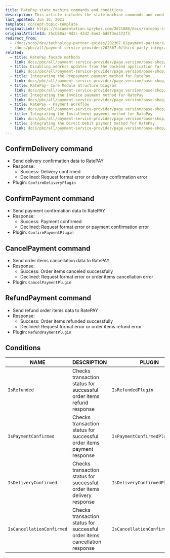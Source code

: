 ```yaml
---
title: RatePay state machine commands and conditions
description: This article includes the state machine commands and conditions provided by Ratepay.
last_updated: Jun 16, 2021
template: concept-topic-template
originalLink: https://documentation.spryker.com/2021080/docs/ratepay-state-machine
originalArticleId: 25cb68aa-9d2c-42d2-8ae3-bd8f3ea572f3
redirect_from:
  - /docs/scos/dev/technology-partner-guides/202307.0/payment-partners/ratepay/technical-details-and-howtos/ratepay-state-machine-commands-and-conditions.html
  - /docs/pbc/all/payment-service-provider/202307.0/third-party-integrations/ratepay/ratepay-state-machine-commands-and-conditions.html
related:
  - title: RatePay facade methods
    link: docs/pbc/all/payment-service-provider/page.version/base-shop/third-party-integrations/ratepay/ratepay-facade-methods.html
  - title: Disabling address updates from the backend application for RatePay
    link: docs/pbc/all/payment-service-provider/page.version/base-shop/third-party-integrations/ratepay/disable-address-updates-from-the-backend-application-for-ratepay.html
  - title: Integrating the Prepayment payment method for RatePay
    link: docs/pbc/all/payment-service-provider/page.version/base-shop/third-party-integrations/ratepay/integrate-payment-methods-for-ratepay/integrate-the-prepayment-payment-method-for-ratepay.html
  - title: RatePay- Core Module Structure Diagram
    link: docs/pbc/all/payment-service-provider/page.version/base-shop/third-party-integrations/ratepay/ratepay-core-module-structure-diagram.html
  - title: Integrating the Invoice payment method for RatePay
    link: docs/pbc/all/payment-service-provider/page.version/base-shop/third-party-integrations/ratepay/integrate-payment-methods-for-ratepay/integrate-the-invoice-payment-method-for-ratepay.html
  - title: RatePay - Payment Workflow
    link: docs/pbc/all/payment-service-provider/page.version/base-shop/third-party-integrations/ratepay/ratepay-payment-workflow.html
  - title: Integrating the Installment payment method for RatePay
    link: docs/pbc/all/payment-service-provider/page.version/base-shop/third-party-integrations/ratepay/integrate-payment-methods-for-ratepay/integrate-the-installment-payment-method-for-ratepay.html
  - title: Integrating the Direct Debit payment method for RatePay
    link: docs/pbc/all/payment-service-provider/page.version/base-shop/third-party-integrations/ratepay/integrate-payment-methods-for-ratepay/integrate-the-direct-debit-payment-method-for-ratepay.html
---
```




## ConfirmDelivery command

* Send delivery confirmation data to RatePAY
* Response:
  - Success: Delivery confirmed
  - Declined: Request format error or delivery confirmation error
* Plugin: `ConfirmDeliveryPlugin`

## ConfirmPayment command

* Send payment confirmation data to RatePAY
* Response:
  - Success: Payment confirmed
  - Declined: Request format error or payment confirmation error
* Plugin: `ConfirmPaymentPlugin`

## CancelPayment command

* Send order items cancellation data to RatePAY
* Response:
  - Success: Order items canceled successfully
  - Declined: Request format error or order items cancellation error
* Plugin: `CancelPaymentPlugin`

## RefundPayment command

* Send refund order items data to RatePAY
* Response:
  - Success: Order items refunded successfully
  - Declined: Request format error or order items refund error
* Plugin: `RefundPaymentPlugin`

## Conditions

| NAME| DESCRIPTION | PLUGIN |
| --- | --- | --- |
| `IsRefunded` | Checks transaction status for successful order items refund response | `IsRefundedPlugin` |
| `IsPaymentConfirmed` | Checks transaction status for successful order items payment response | `IsPaymentConfirmedPlugin` |
| `IsDeliveryConfirmed` | Checks transaction status for successful order items delivery response | `IsDeliveryConfirmedPlugin` |
| `IsCancellationConfirmed` | Checks transaction status for successful order items cancellation response | `IsCancellationConfirmedPlugin` |
